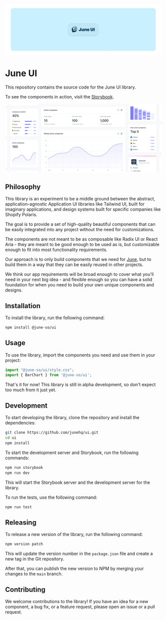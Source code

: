 ![](/assets/hero.png)

# June UI

This repository contains the source code for the June UI library.

To see the components in action, visit the [Storybook](https://junehq.github.io/ui/).

![](/assets/screenshot.png)

## Philosophy

This library is an experiment to be a middle ground between the abstract, application-agnostic Application UI libraries like Tailwind UI, built for imaginary applications, and design systems built for specific companies like Shopify Polaris.

The goal is to provide a set of high-quality beautiful components that can be easily integrated into any project without the need for customizations.

The components are not meant to be as composable like Radix UI or React Aria - they are meant to be good enough to be used as is, but customizable enough to fit into most functionality requirements.

Our approach is to only build components that we need for [June](https://june.so), but to build them in a way that they can be easily reused in other projects.

We think our app requirements will be broad enough to cover what you'll need in your next big idea - and flexible enough so you can have a solid foundation for when you need to build your own unique components and designs.

## Installation

To install the library, run the following command:

```bash
npm install @june-so/ui
```

## Usage

To use the library, import the components you need and use them in your project:

```javascript
import "@june-so/ui/style.css";
import { BarChart } from '@june-so/ui';
```

That's it for now! This library is still in alpha development, so don't expect too much from it just yet.


## Development

To start developing the library, clone the repository and install the dependencies:

```bash
git clone https://github.com/junehq/ui.git
cd ui
npm install
```

To start the development server and Storybook, run the following commands:

```bash
npm run storybook
npm run dev 
```

This will start the Storybook server and the development server for the library.

To run the tests, use the following command:

```bash
npm run test
```

## Releasing

To release a new version of the library, run the following command:

```bash
npm version patch
```

This will update the version number in the `package.json` file and create a new tag in the Git repository.

After that, you can publish the new version to NPM by merging your changes to the `main` branch.


## Contributing

We welcome contributions to the library! If you have an idea for a new component, a bug fix, or a feature request, please open an issue or a pull request.

